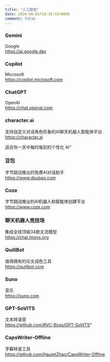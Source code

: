 ```yaml
---
title: "人工智能"
date: 2024-06-01T10:35:55+0800
comment: false
---
```


### Gemini

Google  
https://ai.google.dev

### Copilot

Microsoft  
https://copilot.microsoft.com

### ChatGPT

OpenAI  
https://chat.openai.com

### character.ai

支持自定义对话角色形象的AI聊天机器人智能体平台  
https://character.ai

适合你一天中每时每刻的个性化 AI"

### 豆包

字节跳动推出的免费AI对话助手  
https://www.doubao.com

### Coze

字节跳动推出的AI机器人和智能体创建平台  
https://www.coze.com

### 聊天机器人竞技场

集成全球顶级34款主流模型  
https://chat.lmsys.org

### QuillBot

值得拥有的论文润色工具  
https://quillbot.com

### Suno

音乐  
https://suno.com

### GPT-SoVITS

文本转语音  
https://github.com/RVC-Boss/GPT-SoVITS"

### CapsWriter-Offline

字幕转录工具  
https://github.com/HaujetZhao/CapsWriter-Offline


